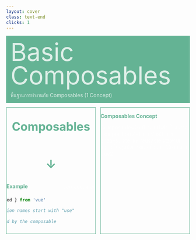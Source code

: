 ```yaml
---
layout: cover
class: text-end
clicks: 1
---
```


<PageNumber :page="$page" />

<div v-click="[0, 2]" class="custom-background-title">
  <p class="custom-title"> Basic Composables </p>
  <p class="custom-sub-title"> พื้นฐานการทำงานกับ Composables (1 Concept) </p>
</div>
<div class="custom-container">
  <div
    v-click="[1, 2]"
    v-motion
    :initial="{ x: -400 }"
    :enter="{ x: 0 }"
    :leave="{ x: 400 }"
    class="custom-height-box custom-border-box pa-3"
  >
    <div class="mt-4">
      <div class="custom-display-title-side-page ml-5 mt-28 mb-45">
        <p class="custom-title-side-page"> Composables </p>
        <p class="custom-title-side-page"> ↓ </p>
      </div>
      <div class="custom-display-box-title">
        <p class="custom-display-subtitle-content-list">
          <span class="custom-subtitle-list"> Example </span>
          <span class="custom-content-list"> composables </span>
        </p>
      </div>
<div class="custom-code-block mb-3">

```ts
import { ref, onMounted, onUnmounted } from 'vue'

// by convention, composable function names start with "use"
export function useMouse() {
  // state encapsulated and managed by the composable
  const x = ref(0)
  const y = ref(0)

  // a composable can update its managed state over time.
  function update(event) {
    x.value = event.pageX
    y.value = event.pageY
  }

  // a composable can also hook into its owner component's
  // lifecycle to setup and teardown side effects.
  onMounted(() => window.addEventListener('mousemove', update))
  onUnmounted(() => window.removeEventListener('mousemove', update))

  // expose managed state as return value
  return { x, y }
}

```

</div>
      <div class="custom-display-box-title">
        <p class="custom-display-subtitle-content-list">
          <span class="custom-subtitle-list"> Example </span>
          <span class="custom-content-list"> วิธีใช้งาน Composables (ในไฟล์ *.vue)  </span>
        </p>
      </div>
<div class="custom-code-block mb-3">

```ts
<template>
  <p> Mouse position is at: {{ x }}, {{ y }} </p>
</template>

<script lang="ts" setup>
import { useMouse } from './mouse.js'

const { x, y } = useMouse()
</script>


```

</div>
    </div>
  </div>
  <div
    v-click="[1, 2]"
    v-motion
    :initial="{ x: -400 }"
    :enter="{ x: 0 }"
    :leave="{ x: 400 }"
    class="custom-height-box custom-border-box pa-3 h-ful"
  >
    <div class="mt-22">
      <div>
        <p class="custom-subtitle-list">  Composables Concept </p>
        <div class="custom-content-list">
          <p> Composables คือ ฟังก์ชันที่ใช้ประโยชน์จาก Composition API ของ Vue3 ในการ encapsulate และ reusable  stateful logic โดยถูกพัฒนาขึ้นเพื่อใช้แทน Mixin ของ Vue2 
          </p>
        </div>
      </div>
    </div>
  </div>
</div>

<style scoped>
.slidev-layout {
  padding: 28px;
  background: #35485d;
  z-index: 2;
  ::-webkit-scrollbar {
    width: 4px !important;
    height: 4px !important;
  }
  ::-webkit-scrollbar-thumb {
    border-radius: 8px !important;
    background: grey !important;
  }
  ::-webkit-scrollbar-track {
    background: transparent !important;
  }
}
.slidev-layout pre {
  width: 426px;
  overflow: auto;
}
.slidev-code-wrapper .line {
  padding-right: 20px;
}
.custom-background-title {
  background-color: #3fa17b;
  padding: 12px;
  opacity: 0.8;
}
.custom-title {
  font-size: 68px;
  line-height: 4rem;
  margin: 0;
}
.custom-sub-title {
  margin-bottom: 0;
}
.custom-container {
  display: grid;
  grid-template-columns: 3fr 3fr;
  gap: 12px;
  padding-top: 12px;
}
.custom-height-box {
  max-height: 344px;
  height: 344px;
  overflow-y: auto;
  overflow-x: hidden;
}
.custom-border-box {
  border: 1px;
  border-style: solid;
  border-color: #3fa17b;
}
.custom-subtitle-list {
  display: block;
  font-weight: bold;
  color: #3fa17b !important;
}
.custom-display-title-side-page {
  display: flex;
  flex-direction: column;
  align-items: center;
  justify-content: center;
}
.custom-title-side-page {
  font-size: 32px;
  font-weight: bold;
  color: #3fa17b !important;
}
.custom-content-list p {
  margin: 0
}
.custom-display-box-title {
  display: flex;
  justify-content: end;
}
.custom-display-subtitle-content-list {
  display: flex;
  justify-content: space-between;
  width: 100%;
  margin: 0;
  margin-bottom: 8px
}
.custom-code-block {
  display: flex;
  flex-direction: column;
  align-items: end;
  justify-content: start;
  text-align: start;
}
p {
  color: white !important;
  opacity: 0.8 !important;
}
</style>

<!--
แยกความต่างระหว่าง pinia กับ composable เช่น state ของ pinia จะ sync กัน แต่ composable ไม่
Stateful Logic เป็นการรวมทั้ง state และฟังก์ชันที่ใช้จัดการกับ state นั้นอย่างเป็นระบบ เช่น 
import { ref } from 'vue'

export function useCounter() {
  // state: ตัวแปรที่เก็บข้อมูล (ในที่นี้คือ count)
  const count = ref(0)

  // logic: ฟังก์ชันที่เปลี่ยนแปลงค่า count
  function increment() {
    count.value++
  }

  return { count, increment }
}

-->